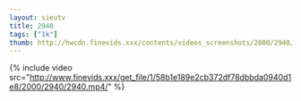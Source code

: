 ```yaml
--- 
layout: sieutv
title: 2940
tags: ["1k"]
thumb: http://hwcdn.finevids.xxx/contents/videos_screenshots/2000/2940/preview.mp4.jpg
---
```

{% include video src="http://www.finevids.xxx/get_file/1/58b1e189e2cb372df78dbbda0940d1e8/2000/2940/2940.mp4/" %} 
